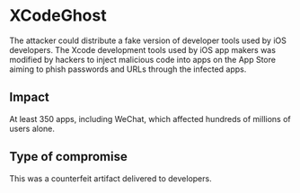 # XCodeGhost

The attacker could distribute a fake version of developer tools used by iOS
developers. The Xcode development tools used by iOS app makers was modified by
hackers to inject malicious code into apps on the App Store aiming to phish
passwords and URLs through the infected apps.

## Impact

At least 350 apps, including WeChat, which affected hundreds of millions of
users alone.

## Type of compromise

This was a counterfeit artifact delivered to developers.
